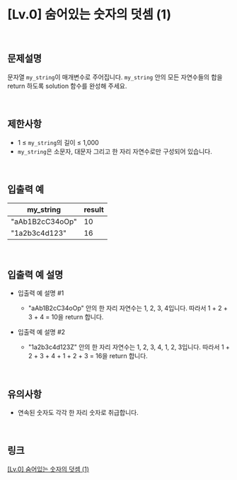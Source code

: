 # [Lv.0] 숨어있는 숫자의 덧셈 (1)

<br>

## 문제설명
문자열 `my_string`이 매개변수로 주어집니다. `my_string` 안의 모든 자연수들의 합을 return 하도록 solution 함수를 완성해 주세요.

<br>

## 제한사항
- 1 ≤ `my_string`의 길이 ≤ 1,000
- `my_string`은 소문자, 대문자 그리고 한 자리 자연수로만 구성되어 있습니다.

<br>

## 입출력 예
| my_string | result |
|---|---|
| "aAb1B2cC34oOp" | 10 |
| "1a2b3c4d123" | 16 |

<br>

## 입출력 예 설명
- 입출력 예 설명 #1
    - "aAb1B2cC34oOp" 안의 한 자리 자연수는 1, 2, 3, 4입니다. 따라서 1 + 2 + 3 + 4 = 10을 return 합니다.

- 입출력 예 설명 #2
    - "1a2b3c4d123Z" 안의 한 자리 자연수는 1, 2, 3, 4, 1, 2, 3입니다. 따라서 1 + 2 + 3 + 4 + 1 + 2 + 3 = 16을 return 합니다.

<br>

## 유의사항
- 연속된 숫자도 각각 한 자리 숫자로 취급합니다.

<br>

## 링크
[[Lv.0] 숨어있는 숫자의 덧셈 (1)](https://school.programmers.co.kr/learn/courses/30/lessons/120851)
